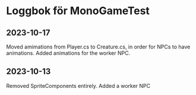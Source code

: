# Loggbok för MonoGameTest

## 2023-10-17
Moved amimations from Player.cs to Creature.cs, in order for NPCs to have animations.
Added animations for the worker NPC.

## 2023-10-13
Removed SpriteComponents entirely.
Added a worker NPC
